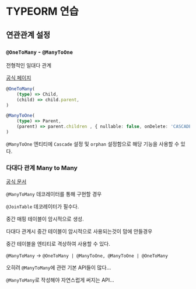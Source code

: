 # TYPEORM 연습

## 연관관계 설정

### `@OneToMany` - `@ManyToOne`

전형적인 일대다 관계

[공식 페이지](https://typeorm.io/#/many-to-one-one-to-many-relations)

```typescript
@OneToMany(
    (type) => Child,
    (child) => child.parent,
)
```

```typescript
@ManyToOne(
    (type) => Parent,
    (parent) => parent.children , { nullable: false, onDelete: 'CASCADE'}
)
```

`@ManyToOne` 엔티티에 `Cascade` 설정 및 `orphan` 설정함으로 해당 기능을 사용할 수 있다.

### 다대다 관계 Many to Many

[공식 문서](https://typeorm.io/#/many-to-many-relations)

`@ManyToMany` 데코레이터를 통해 구현할 경우

`@JoinTable` 데코레이터가 필수다.

중간 매핑 테이블이 암시적으로 생성.

다대다 관계시 중간 테이블이 암시적으로 사용되는것이 맘에 안들경우

중간 테이블을 엔티티로 격상하여 사용할 수 있다.

`@ManyToMany` -> `@OneToMany | @ManyToOne, @ManyToOne | @OneToMany`

오히려 `@ManyToMany`에 관련 기본 API들이 많다...

`@ManyToMany`로 작성해야 자연스럽게 써지는 API...